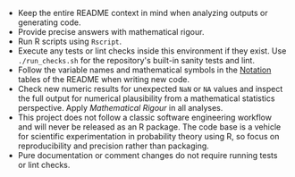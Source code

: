 - Keep the entire README context in mind when analyzing outputs or generating code.
- Provide precise answers with mathematical rigour.
- Run R scripts using `Rscript`.
- Execute any tests or lint checks inside this environment if they exist.
  Use `./run_checks.sh` for the repository's built-in sanity tests and lint.
- Follow the variable names and mathematical symbols in the [Notation](README.md#notation)
  tables of the README when writing new code.
- Check new numeric results for unexpected `NaN` or `NA` values and inspect the
  full output for numerical plausibility from a mathematical statistics
  perspective. Apply *Mathematical Rigour* in all analyses.
- This project does not follow a classic software engineering workflow and will
  never be released as an R package. The code base is a vehicle for scientific
  experimentation in probability theory using R, so focus on reproducibility and
  precision rather than packaging.
- Pure documentation or comment changes do not require running tests or lint
  checks.
